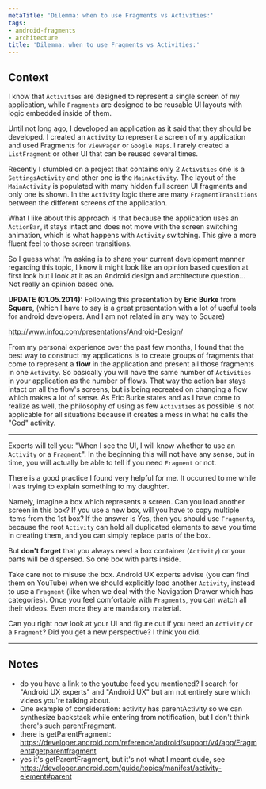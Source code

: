 ```yaml
---
metaTitle: 'Dilemma: when to use Fragments vs Activities:'
tags:
- android-fragments
- architecture
title: 'Dilemma: when to use Fragments vs Activities:'
---
```


## Context

I know that `Activities` are designed to represent a single screen of my application, while `Fragments` are designed to be reusable UI layouts with logic embedded inside of them.


Until not long ago, I developed an application as it said that they should be developed.
I created an `Activity` to represent a screen of my application and used Fragments for `ViewPager` or `Google Maps`. I rarely created a `ListFragment` or other UI that can be reused several times.


Recently I stumbled on a project that contains only 2 `Activities` one is a `SettingsActivity` and other one is the `MainActivity`. The layout of the `MainActivity` is populated with many hidden full screen UI fragments and only one is shown. In the `Activity` logic there are many `FragmentTransitions` between the different screens of the application.


What I like about this approach is that because the application uses an `ActionBar`, it stays intact and does not move with the screen switching animation, which is what happens with `Activity` switching. This give a more fluent feel to those screen transitions.


So I guess what I'm asking is to share your current development manner regarding this topic, I know it might look like an opinion based question at first look but I look at it as an Android design and architecture question... Not really an opinion based one.


**UPDATE (01.05.2014):** Following this presentation by **Eric Burke** from **Square**, (which I have to say is a great presentation with a lot of useful tools for android developers. And I am not related in any way to Square)


<http://www.infoq.com/presentations/Android-Design/>


From my personal experience over the past few months, I found that the best way to construct my applications is to create groups of fragments that come to represent a **flow** in the application and present all those fragments in one `Activity`. So basically you will have the same number of `Activities` in your application as the number of flows.
That way the action bar stays intact on all the flow's screens, but is being recreated on changing a flow which makes a lot of sense. As Eric Burke states and as I have come to realize as well, the philosophy of using as few `Activities` as possible is not applicable for all situations because it creates a mess in what he calls the "God" activity.



---

Experts will tell you: "When I see the UI, I will know whether to use an `Activity` or a `Fragment`". In the beginning this will not have any sense, but in time, you will actually be able to tell if you need `Fragment` or not. 


There is a good practice I found very helpful for me. It occurred to me while I was trying to explain something to my daughter. 


Namely, imagine a box which represents a screen. Can you load another screen in this box? If you use a new box, will you have to copy multiple items from the 1st box? If the answer is Yes, then you should use `Fragments`, because the root `Activity` can hold all duplicated elements to save you time in creating them, and you can simply replace parts of the box. 


But **don't forget** that you always need a box container (`Activity`) or your parts will be dispersed. So one box with parts inside.


Take care not to misuse the box. Android UX experts advise (you can find them on YouTube) when we should explicitly load another `Activity`, instead to use a `Fragment` (like when we deal with the Navigation Drawer which has categories). Once you feel comfortable with `Fragments`, you can watch all their videos. Even more they are mandatory material. 


Can you right now look at your UI and figure out if you need an `Activity` or a `Fragment`? Did you get a new perspective? I think you did.



---

## Notes

- do you have a link to the youtube feed you mentioned? I search for "Android UX experts" and "Android UX" but am not entirely sure which videos you're talking about.
- One example of consideration: activity has parentActivity so we can synthesize backstack while entering from notification, but I don't think there's such parentFragment.
-  there is getParentFragment: https://developer.android.com/reference/android/support/v4/app/Fragment#getparentfragment
-  yes it's getParentFragment, but it's not what I meant dude, see https://developer.android.com/guide/topics/manifest/activity-element#parent
